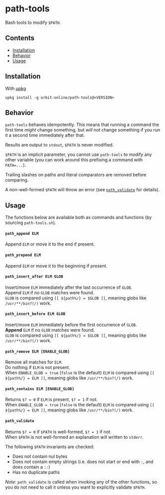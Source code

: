 # path-tools

Bash tools to modify `$PATH`.

## Contents

- [Installation](#installation)
- [Behavior](#behavior)
- [Usage](#usage)

## Installation

With [μpkg](https://github.com/orbit-online/upkg)

```
upkg install -g orbit-online/path-tools@<VERSION>
```

## Behavior

`path-tools` behaves idempotently. This means that running a command the first
time _might_ change something, but _will not_ change something if you run it a
second time immediately after that.

Results are output to `stdout`, `$PATH` is never modified.

`$PATH` is an implicit parameter, you cannot use `path-tools` to modify any
other variable (you can work around this prefixing a command with `PATH=...`).

Trailing slashes on paths and literal comparators are removed before comparing.

A non-well-formed `$PATH` will throw an error (see [`path_validate`](#path_validate) for details).

## Usage

The functions below are available both as commands and functions (by sourcing `path-tools.sh`).

#### `path_append ELM`

Append `ELM` or move it to the end if present.

#### `path_prepend ELM`

Append `ELM` or move it to the beginning if present.

#### `path_insert_after ELM GLOB`

Insert/move `ELM` immediately after the last occurrence of `GLOB`.  
Append `ELM` if no `GLOB` matches were found.  
`GLOB` is compared using `[[ ${path%/} = $GLOB ]]`, meaning globs
like `/usr/**/bin?(/)` work.

#### `path_insert_before ELM GLOB`

Insert/move `ELM` immediately before the first occurrence of `GLOB`.  
**Append** `ELM` if no `GLOB` matches were found.  
`GLOB` is compared using `[[ ${path%/} = $GLOB ]]`, meaning globs
like `/usr/**/bin?(/)` work.

#### `path_remove ELM [ENABLE_GLOB]`

Remove all matches for `ELM`.  
Do nothing if `ELM` is not present.  
When `ENABLE_GLOB = true` (`false` is the default) `ELM` is compared using
`[[ ${path%/} = ELM ]]`, meaning globs like `/usr/**/bin?(/)` work.

#### `path_contains ELM [ENABLE_GLOB]`

Returns `$? = 0` if `ELM` is present, `$? = 1` if not.  
When `ENABLE_GLOB = true` (`false` is the default) `ELM` is compared using
`[[ ${path%/} = ELM ]]`, meaning globs like `/usr/**/bin?(/)` work.

#### `path_validate`

Returns `$? = 0` if `$PATH` is well-formed, `$? = 1` if not.  
When `$PATH` is not well-formed an explanation will written to `stderr`.

The following `$PATH` invariants are checked:

- Does not contain nul bytes
- Does not contain empty strings (i.e. does not start or end with `:`, and does contain a `::`)
- Has no duplicate paths

_Note_: `path_validate` is called when invoking any of the other functions, so
you do not need to call it unless you want to explicitly validate `$PATH`.
